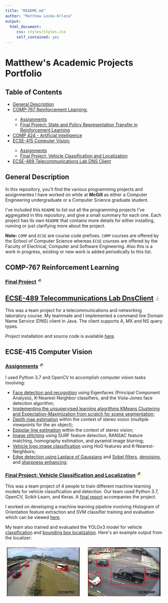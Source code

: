 ```yaml
---
title: "README.md"
author: "Matthew Lesko-Krleza"
output: 
  html_document:
     css: styles/styles.css
     self_contained: yes
---
```

<link rel="stylesheet" type="text/css" media="all" href="styles/styles.css" />
<link rel="stylesheet" href="https://cdn.rawgit.com/konpa/devicon/master/devicon.min.css">

# Matthew's Academic Projects Portfolio
<h2>Table of Contents</h2>
<ul>
  <li><a href="#description"> General Description</a></li>
  <li><a href="#comp-767-reinforcement-learning">COMP-767 Reinforcement Learning:</a></li>
  <ul>
    <li><a href="#comp-767-reinforcement-learning-a">Assignments</a></li>
    <li><a href="#comp-767-reinforcement-learning-p">Final Project: State and Policy Representation Transfer in Reinforcement Learning</a></li>
  </ul>
  <li><a href="#comp424-artificial-intelligence">COMP 424 - Artificial Intelligence</a></li>
  <li><a href="ecse-415-computer-vision-a">ECSE-415 Computer Vision:</a></li>
  <ul>
    <li><a href="ecse-415-computer-vision-a">Assignments</a></li>
    <li><a href="ecse-415-computer-vision-p">Final Project: Vehicle Classification and Localization</a></li>
  </ul>
  <li><a href="#ecse-489-telecommunications-lab">ECSE-489 Telecommunications Lab DNS Client</a>
</ul>

<h2 id="description">General Description</h2>

In this repository, you'll find the various programming projects and assignmentes I have worked on
while at __McGill__ as either a Computer Engineering undergraduate or a Computer
Science graduate student.

I've included this `README` to list out all the programming projects I've
aggregated in this repository, and give a small summary for each one.
Each project has its own `README` that contains more details for either
installing, running or just clarifying more about the project.

__Note:__ `COMP` and `ECSE` are course code prefixes. `COMP` courses are offered by the School of Computer Science whereas `ECSE` courses are offered by the Faculty of Electrical, Computer and Software Engineering. Also this is a work in progress, existing or new work is added periodically to this list.


<h2 id="comp-767-reinforcement-learning">COMP-767 Reinforcement Learning</h2>
<h3 id="comp-767-reinforcement-learning-p">
  <a href="https://github.com/mattesko/Transfer-Deep-Reinforcement-Learning">Final Project</a>
  <img src="icons/python-original.svg" class="icon" style="width: 3%;">
</h3>

<h2 id="ecse-489-telecommunications-lab">
  <a href="https://github.com/mattesko/DnsClient">ECSE-489 Telecommunications Lab DnsClient</a>
  <img src="icons/java-original.svg" class="icon" style="width: 3%;">
</h2> 
This was a team project for a telecommunications and networking laboratory course. 
My teammate and I implemented a command line Domain Name Service (DNS) client in Java.
The client supports A, MX and NS query types. 

Project installation and source code is available [here](https://github.com/mattesko/DnsClient).

<h2 id="ecse-415-computer-vision">ECSE-415 Computer Vision</h2>

<h3 id="ecse-415-computer-vision-a">
  <a href="https://github.com/mattesko/ECSE415-Assignments">Assignments</a>
  <img src="icons/python-original.svg" class="icon" style="width: 3%;">
</h3> 

<!-- ## [ECSE-415 Computer Vision](https://github.com/mattesko/ECSE415-Assignments) ![icon][python-icon] -->
I used Python 3.7 and OpenCV to accomplish computer vision tasks involving: 
- [Face detection and recognition](https://github.com/mattesko/ECSE415-Assignments/blob/master/Assignment_4/face_detection.ipynb) using Eigenfaces (Principal Component Analysis), K-Nearest-Neighbor classifiers, and the Viola-Jones face detection algorithm;
- [Implementing the unsupervised learning algorithms KMeans Clustering and Expectation-Maximization from scratch for scene segmentation](https://github.com/mattesko/ECSE415-Assignments/blob/master/Assignment_3/Kmeans_EM.ipynb);
- [Depth map estimation](https://github.com/mattesko/ECSE415-Assignments/blob/master/Assignment_3/Depth_Estimation.ipynb) within the context of stereo vision (multiple viewpoints for the an object);
- [Epipolar line estimation](https://github.com/mattesko/ECSE415-Assignments/blob/master/Assignment_3/Epipolar_Geometry.ipynb) within the context of stereo vision;
- [Image stitching](https://github.com/mattesko/ECSE415-Assignments/blob/master/Assignment_2/stitching.ipynb) using SURF feature detection, RANSAC feature matching, homography estimation, and pyramid image blurring;
- [Vehicle logo image classification](https://github.com/mattesko/ECSE415-Assignments/blob/master/Assignment_2/classification.ipynb) using HoG features and K-Nearest-Neighbors;
- [Edge detection using Laplace of Gaussians](https://github.com/mattesko/ECSE415-Assignments/blob/master/Assignment_1/LoG_edge.ipynb) and [Sobel filters](https://github.com/mattesko/ECSE415-Assignments/blob/master/Assignment_1/sobel_edge.ipynb), [denoising](https://github.com/mattesko/ECSE415-Assignments/blob/master/Assignment_1/denoising.ipynb), and [sharpness enhancing](https://github.com/mattesko/ECSE415-Assignments/blob/master/Assignment_1/sharpening.ipynb);

<h3 id="ecse-415-computer-vision-p">
  <a href="https://github.com/tristantoupin/ECSE415-FinalProject">Final Project: Vehicle Classification and Localization</a>
  <img src="icons/python-original.svg" class="icon" style="width: 3%;">
</h3> 

This was a team project of 4 people to train different machine learning models for vehicle classification and detection. Our team used Python 3.7, OpenCV, Scikit-Learn, and Keras. 
A [final report](https://github.com/tristantoupin/ECSE415-FinalProject/blob/master/docs/ECSE_415_Project_Report.pdf) accompanies the project.

I worked on developing a machine learning pipeline involving Histogram of Orientation feature extraction and SVM classifier training and evaluation which can be viewed [here](https://github.com/tristantoupin/ECSE415-FinalProject/blob/master/classification/SVM_classifier.ipynb).

My team also trained and evaluated the YOLOv3 model for vehicle [classification](https://github.com/tristantoupin/ECSE415-FinalProject/blob/master/classification/CNN.ipynb) and [bounding box localization](https://github.com/tristantoupin/ECSE415-FinalProject/tree/master/localization). Here's an example output from the localizer:

![Localizer Example](figures/ecse-415-computer-vision/project_example.png)

<!-- References to images -->
[java-icon]: icons/java-original.svg
[python-icon]: icons/python-original.svg
